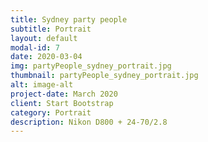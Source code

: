 ```yaml
---
title: Sydney party people
subtitle: Portrait
layout: default
modal-id: 7
date: 2020-03-04
img: partyPeople_sydney_portrait.jpg
thumbnail: partyPeople_sydney_portrait.jpg
alt: image-alt
project-date: March 2020
client: Start Bootstrap
category: Portrait
description: Nikon D800 + 24-70/2.8
---
```

